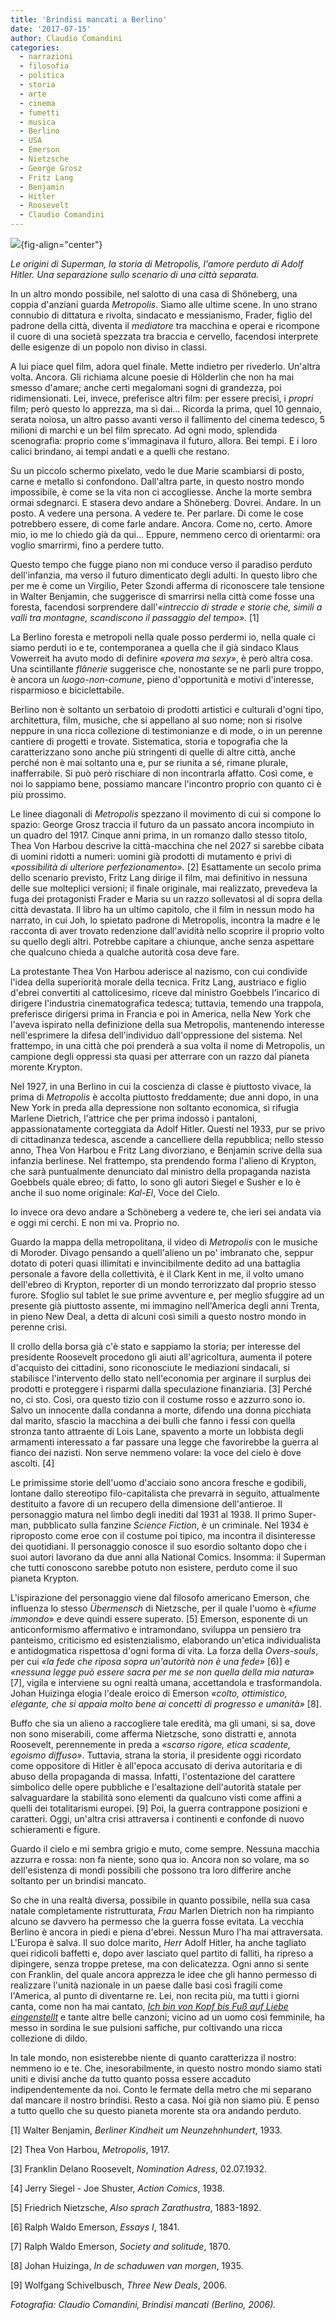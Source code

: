 ```yaml
---
title: 'Brindisi mancati a Berlino'
date: '2017-07-15'
author: Claudio Comandini
categories:
  - narrazioni
  - filosofia
  - politica
  - storia
  - arte
  - cinema
  - fumetti
  - musica
  - Berlino
  - USA
  - Emerson
  - Nietzsche
  - George Grosz
  - Fritz Lang
  - Benjamin
  - Hitler
  - Roosevelt
  - Claudio Comandini
---
```


![](images/brindisi_mancati.jpg){fig-align="center"}

*Le origini di Superman, la storia di Metropolis, l'amore perduto di Adolf Hitler. Una separazione sullo scenario di una città separata.*

In un altro mondo possibile, nel salotto di una casa di Shöneberg, una coppia d'anziani guarda *Metropolis*. Siamo alle ultime scene. In uno strano connubio di dittatura e rivolta, sindacato e messianismo, Frader, figlio del padrone della città, diventa il *mediatore* tra macchina e operai e ricompone il cuore di una società spezzata tra braccia e cervello, facendosi interprete delle esigenze di un popolo non diviso in classi.

A lui piace quel film, adora quel finale. Mette indietro per rivederlo. Un'altra volta. Ancora. Gli richiama alcune poesie di Hölderlin che non ha mai smesso d'amare; anche certi megalomani sogni di grandezza, poi ridimensionati. Lei, invece, preferisce altri film: per essere precisi, i *propri* film; però questo lo apprezza, ma sì dai... Ricorda la prima, quel 10 gennaio, serata noiosa, un altro passo avanti verso il fallimento del cinema tedesco, 5 milioni di marchi e un bel film sprecato. Ad ogni modo, splendida scenografia: proprio come s'immaginava il futuro, allora. Bei tempi. E i loro calici brindano, ai tempi andati e a quelli che restano.

Su un piccolo schermo pixelato, vedo le due Marie scambiarsi di posto, carne e metallo si confondono. Dall'altra parte, in questo nostro mondo impossibile, è come se la vita non ci accogliesse. Anche la morte sembra ormai sdegnarci. E stasera devo andare a Shöneberg. Dovrei. Andare. In un posto. A vedere una persona. A vedere te. Per parlare. Di come le cose potrebbero essere, di come farle andare. Ancora. Come no, certo. Amore mio, io me lo chiedo già da qui... Eppure, nemmeno cerco di orientarmi: ora voglio smarrirmi, fino a perdere tutto.

Questo tempo che fugge piano non mi conduce verso il paradiso perduto dell'infanzia, ma verso il futuro dimenticato degli adulti. In questo libro che per me è come un Virgilio, Peter Szondi afferma di riconoscere tale tensione in Walter Benjamin, che suggerisce di smarrirsi nella città come fosse una foresta, facendosi sorprendere dall'*«intreccio di strade e storie che, simili a valli tra montagne, scandiscono il passaggio del tempo».* \[1\]

La Berlino foresta e metropoli nella quale posso perdermi io, nella quale ci siamo perduti io e te, contemporanea a quella che il già sindaco Klaus Vowerreit ha avuto modo di definire *«povera ma sexy»*, è però altra cosa. Una scintillante *flânerie* suggerisce che, nonostante se ne parli pure troppo, è ancora un *luogo-non-comune*, pieno d'opportunità e motivi d'interesse, risparmioso e biciclettabile.

Berlino non è soltanto un serbatoio di prodotti artistici e culturali d'ogni tipo, architettura, film, musiche, che si appellano al suo nome; non si risolve neppure in una ricca collezione di testimonianze e di mode, o in un perenne cantiere di progetti e trovate. Sistematica, storia e topografia che la caratterizzano sono anche più stringenti di quelle di altre città, anche perché non è mai soltanto una e, pur se riunita a sé, rimane plurale, inafferrabile. Si può però rischiare di non incontrarla affatto. Così come, e noi lo sappiamo bene, possiamo mancare l'incontro proprio con quanto ci è più prossimo.

Le linee diagonali di *Metropolis* spezzano il movimento di cui si compone lo spazio: George Grosz traccia il futuro da un passato ancora incompiuto in un quadro del 1917. Cinque anni prima, in un romanzo dallo stesso titolo, Thea Von Harbou descrive la città-macchina che nel 2027 si sarebbe cibata di uomini ridotti a numeri: uomini già prodotti di mutamento e privi di *«possibilità di ulteriore perfezionamento».* \[2\] Esattamente un secolo prima dello scenario previsto, Fritz Lang dirige il film, mai definitivo in nessuna delle sue molteplici versioni; il finale originale, mai realizzato, prevedeva la fuga dei protagonisti Frader e Maria su un razzo sollevatosi al di sopra della città devastata. Il libro ha un ultimo capitolo, che il film in nessun modo ha narrato, in cui Joh, lo spietato padrone di Metropolis, incontra la madre e le racconta di aver trovato redenzione dall'avidità nello scoprire il proprio volto su quello degli altri. Potrebbe capitare a chiunque, anche senza aspettare che qualcuno chieda a qualche autorità cosa deve fare.

La protestante Thea Von Harbou aderisce al nazismo, con cui condivide l'idea della superiorità morale della tecnica. Fritz Lang, austriaco e figlio d'ebrei convertiti al cattolicesimo, riceve dal ministro Goebbels l'incarico di dirigere l'industria cinematografica tedesca; tuttavia, temendo una trappola, preferisce dirigersi prima in Francia e poi in America, nella New York che l'aveva ispirato nella definizione della sua Metropolis, mantenendo interesse nell'esprimere la difesa dell'individuo dall'oppressione del sistema. Nel frattempo, in una città che poi prenderà a sua volta il nome di Metropolis, un campione degli oppressi sta quasi per atterrare con un razzo dal pianeta morente Krypton.

Nel 1927, in una Berlino in cui la coscienza di classe è piuttosto vivace, la prima di *Metropolis* è accolta piuttosto freddamente; due anni dopo, in una New York in preda alla depressione non soltanto economica, si rifugia Marlene Dietrich, l'attrice che per prima indossò i pantaloni, appassionatamente corteggiata da Adolf Hitler. Questi nel 1933, pur se privo di cittadinanza tedesca, ascende a cancelliere della repubblica; nello stesso anno, Thea Von Harbou e Fritz Lang divorziano, e Benjamin scrive della sua infanzia berlinese. Nel frattempo, sta prendendo forma l'alieno di Krypton, che sarà puntualmente denunciato dal ministro della propaganda nazista Goebbels quale ebreo; di fatto, lo sono gli autori Siegel e Susher e lo è anche il suo nome originale: *Kal-El*, Voce del Cielo.

Io invece ora devo andare a Schöneberg a vedere te, che ieri sei andata via e oggi mi cerchi. E non mi va. Proprio no.

Guardo la mappa della metropolitana, il video di *Metropolis* con le musiche di Moroder. Divago pensando a quell'alieno un po' imbranato che, seppur dotato di poteri quasi illimitati e invincibilmente dedito ad una battaglia personale a favore della collettività, è il Clark Kent in me, il volto umano dell'ebreo di Krypton, reporter di un mondo terrorizzato dal proprio stesso furore. Sfoglio sul tablet le sue prime avventure e, per meglio sfuggire ad un presente già piuttosto assente, mi immagino nell'America degli anni Trenta, in pieno New Deal, a detta di alcuni così simili a questo nostro mondo in perenne crisi.

Il crollo della borsa già c'è stato e sappiamo la storia; per interesse del presidente Roosevelt procedono gli aiuti all'agricoltura, aumenta il potere d'acquisto dei cittadini, sono riconosciute le mediazioni sindacali, si stabilisce l'intervento dello stato nell'economia per arginare il surplus dei prodotti e proteggere i risparmi dalla speculazione finanziaria. \[3\] Perché no, ci sto. Così, ora questo tizio con il costume rosso e azzurro sono io. Salvo un innocente dalla condanna a morte, difendo una donna picchiata dal marito, sfascio la macchina a dei bulli che fanno i fessi con quella stronza tanto attraente di Lois Lane, spavento a morte un lobbista degli armamenti interessato a far passare una legge che favorirebbe la guerra al fianco dei nazisti. Non serve nemmeno volare: la voce del cielo è dove ascolti. \[4\]

Le primissime storie dell'uomo d'acciaio sono ancora fresche e godibili, lontane dallo stereotipo filo-capitalista che prevarrà in seguito, attualmente destituito a favore di un recupero della dimensione dell'antieroe. Il personaggio matura nel limbo degli inediti dal 1931 al 1938. Il primo Super-man, pubblicato sulla fanzine *Science Fiction*, è un criminale. Nel 1934 è riproposto come eroe con il costume poi tipico, ma incontra il disinteresse dei quotidiani. Il personaggio conosce il suo esordio soltanto dopo che i suoi autori lavorano da due anni alla National Comics. Insomma: il Superman che tutti conoscono sarebbe potuto non esistere, perduto come il suo pianeta Krypton.

L'ispirazione del personaggio viene dal filosofo americano Emerson, che influenza lo stesso *Übermensch* di Nietzsche, per il quale l'uomo è «*fiume immondo*» e deve quindi essere superato. \[5\] Emerson, esponente di un anticonformismo affermativo e intramondano, sviluppa un pensiero tra panteismo, criticismo ed esistenzialismo, elaborando un'etica individualista e antidogmatica rispettosa d'ogni forma di vita. La forza della *Overs-souls*, per cui *«la fede che riposa sopra un'autorità non è una fede»* \[6)\] e *«nessuna legge può essere sacra per me se non quella della mia natura»* \[7\], vigila e interviene su ogni realtà umana, accettandola e trasformandola. Johan Huizinga elogia l'deale eroico di Emerson *«colto, ottimistico, elegante, che si appaia molto bene ai concetti di progresso e umanità»* \[8\].

Buffo che sia un alieno a raccogliere tale eredità, ma gli umani, si sa, dove non sono miserabili, come afferma Nietzsche, sono distratti e, annota Roosevelt, perennemente in preda a *«scarso rigore, etica scadente, egoismo diffuso»*. Tuttavia, strana la storia, il presidente oggi ricordato come oppositore di Hitler è all'epoca accusato di deriva autoritaria e di abuso della propaganda di massa. Infatti, l'ostentazione del carattere simbolico delle opere pubbliche e l'esaltazione dell'autorità statale per salvaguardare la stabilità sono elementi da qualcuno visti come affini a quelli dei totalitarismi europei. \[9\] Poi, la guerra contrappone posizioni e caratteri. Oggi, un'altra crisi attraversa i continenti e confonde di nuovo schieramenti e figure.

Guardo il cielo e mi sembra grigio e muto, come sempre. Nessuna macchia azzurra e rossa: non fa niente, sono qua io. Ancora non so volare, ma so dell'esistenza di mondi possibili che possono tra loro differire anche soltanto per un brindisi mancato.

So che in una realtà diversa, possibile in quanto possibile, nella sua casa natale completamente ristrutturata, *Frau* Marlen Dietrich non ha rimpianto alcuno se davvero ha permesso che la guerra fosse evitata. La vecchia Berlino è ancora in piedi e piena d'ebrei. Nessun Muro l'ha mai attraversata. L'Europa è salva. Il suo dolce marito, *Herr* Adolf Hitler, ha anche tagliato quei ridicoli baffetti e, dopo aver lasciato quel partito di falliti, ha ripreso a dipingere, senza troppe pretese, ma con delicatezza. Ogni anno si sente con Franklin, del quale ancora apprezza le idee che gli hanno permesso di realizzare l'unità nazionale in un paese dalle basi così fragili come l'America, al punto di diventarne re. Lei, non recita più, ma tutti i giorni canta, come non ha mai cantato, [*Ich bin von Kopf bis Fuß auf Liebe eingenstellt*](https://www.youtube.com/watch?v=ahyLLX0tmD8) e tante altre belle canzoni; vicino ad un uomo così femminile, ha messo in sordina le sue pulsioni saffiche, pur coltivando una ricca collezione di dildo.

In tale mondo, non esisterebbe niente di quanto caratterizza il nostro: nemmeno io e te. Che, inesorabilmente, in questo nostro mondo siamo stati uniti e divisi anche da tutto quanto possa essere accaduto indipendentemente da noi. Conto le fermate della metro che mi separano dal mancare il nostro brindisi. Resto a casa. Noi già non siamo più. E penso a tutto quello che su questo pianeta morente sta ora andando perduto.

\[1\] Walter Benjamin, *Berliner Kindheit um Neunzehnhundert*, 1933.

\[2\] Thea Von Harbou, *Metropolis*, 1917.

\[3\] Franklin Delano Roosevelt, *Nomination Adress*, 02.07.1932.

\[4\] Jerry Siegel - Joe Shuster, *Action Comics*, 1938.

\[5\] Friedrich Nietzsche, *Also sprach Zarathustra*, 1883-1892.

\[6\] Ralph Waldo Emerson, *Essays I*, 1841.

\[7\] Ralph Waldo Emerson, *Society and solitude*, 1870.

\[8\] Johan Huizinga, *In de schaduwen van morgen*, 1935.

\[9\] Wolfgang Schivelbusch, *Three New Deals*, 2006.

*Fotografia: Claudio Comandini, Brindisi mancati (Berlino, 2006).*

